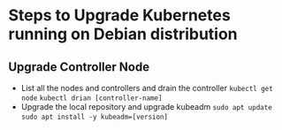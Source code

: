 # Steps to Upgrade Kubernetes running on Debian distribution

## Upgrade Controller Node
- List all the nodes and controllers and drain the controller
  `kubectl get node`
  `kubectl drian [controller-name]`
- Upgrade the local repository and upgrade kubeadm
  `sudo apt update`
  `sudo apt install -y kubeadm=[version]`

